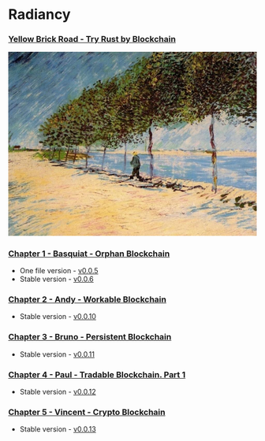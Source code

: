 # Radiancy
### [Yellow Brick Road - Try Rust by Blockchain](https://udtrokia.github.io/Radiancy)

![Seine](./assets/Seine.png)

### [Chapter 1 - Basquiat - Orphan Blockchain](/markdown/basquiat/README.md)

+ One file version - [v0.0.5][1]
+ Stable version - [v0.0.6][2]

### [Chapter 2 - Andy - Workable Blockchain](/markdown/andy/README.md)

+ Stable version - [v0.0.10][3]

### [Chapter 3 - Bruno - Persistent Blockchain](/markdown/bruno/README.md)

+ Stable version - [v0.0.11][4]

### [Chapter 4 - Paul - Tradable Blockchain. Part 1](/markdown/paul/README.md)

+ Stable version - [v0.0.12][5]

### [Chapter 5 - Vincent - Crypto Blockchain](/markdown/vincent/README.md)

+ Stable version - [v0.0.13][6]

[1]:https://github.com/udtrokia/Radiancy/releases/tag/v0.0.5
[2]:https://github.com/udtrokia/Radiancy/releases/tag/v0.0.6
[3]:https://github.com/udtrokia/Radiancy/releases/tag/v0.0.10
[4]:https://github.com/udtrokia/Radiancy/releases/tag/v0.0.11
[5]:https://github.com/udtrokia/Radiancy/releases/tag/v0.0.12
[6]:https://github.com/udtrokia/Radiancy/releases/tag/v0.0.12
